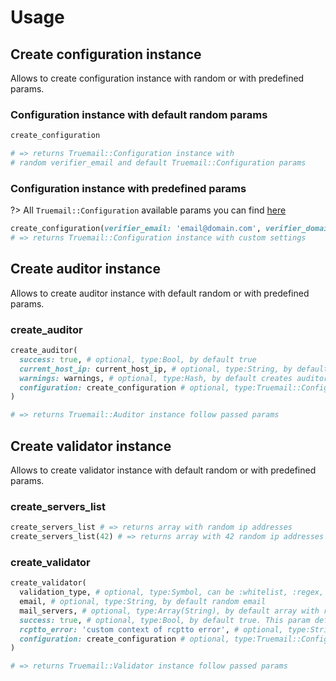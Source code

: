 # Usage

## Create configuration instance

Allows to create configuration instance with random or with predefined params.

### Configuration instance with default random params

```ruby
create_configuration

# => returns Truemail::Configuration instance with
# random verifier_email and default Truemail::Configuration params
```

### Configuration instance with predefined params

<!-- TODO: Need to update link when docs will be completed -->

?> All `Truemail::Configuration` available params you can find [here](https://truemail-rb.org/truemail-gem/#/configuration?id=configurable-options)

```ruby
create_configuration(verifier_email: 'email@domain.com', verifier_domain: 'other-domain.com')
# => returns Truemail::Configuration instance with custom settings
```

## Create auditor instance

Allows to create auditor instance with default random or with predefined params.

### create_auditor

```ruby
create_auditor(
  success: true, # optional, type:Bool, by default true
  current_host_ip: current_host_ip, # optional, type:String, by default random IPv4 address
  warnings: warnings, # optional, type:Hash, by default creates auditor result warnings
  configuration: create_configuration # optional, type:Truemail::Configuration, by default creates random configuration
)

# => returns Truemail::Auditor instance follow passed params
```

## Create validator instance

Allows to create validator instance with default random or with predefined params.

### create_servers_list

```ruby
create_servers_list # => returns array with random ip addresses
create_servers_list(42) # => returns array with 42 random ip addresses
```

### create_validator

```ruby
create_validator(
  validation_type, # optional, type:Symbol, can be :whitelist, :regex, :mx, :mx_blacklist or :smtp, by default creates :smtp validation
  email, # optional, type:String, by default random email
  mail_servers, # optional, type:Array(String), by default array with random ip addresses
  success: true, # optional, type:Bool, by default true. This param define success or failure scenario for specified validation_type
  rcptto_error: 'custom context of rcptto error', # optional, type:String, by default it's equal to 'user not found'
  configuration: create_configuration # optional, type:Truemail::Configuration, by default creates random configuration
)

# => returns Truemail::Validator instance follow passed params
```

